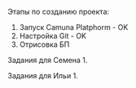 Этапы по созданию проекта: 
1. Запуск Camuna Platphorm - OK
2. Настройка Git - OK
3. Отрисовка БП 

Задания для Семена
1.

Задания для Ильи
1. 
